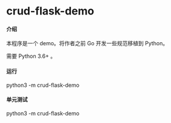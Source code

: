 # crud-flask-demo

#### 介绍
本程序是一个 demo。将作者之前 Go 开发一些规范移植到 Python。

需要 Python 3.6+ 。

#### 运行
python3 -m crud-flask-demo

#### 单元测试
python3 -m crud-flask-demo